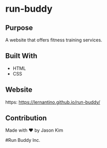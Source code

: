 # run-buddy

## Purpose
A website that offers fitness training services.

## Built With
* HTML
* CSS

## Website
https: https://lernantino.github.io/run-buddy/

## Contribution 
Made with ❤️ by Jason Kim

#Run Buddy Inc.